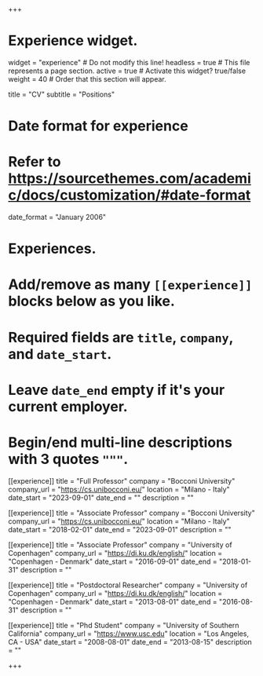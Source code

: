 +++
# Experience widget.
widget = "experience"  # Do not modify this line!
headless = true  # This file represents a page section.
active = true # Activate this widget? true/false
weight = 40  # Order that this section will appear.

title = "CV"
subtitle = "Positions"

# Date format for experience
#   Refer to https://sourcethemes.com/academic/docs/customization/#date-format
date_format = "January 2006"

# Experiences.
#   Add/remove as many `[[experience]]` blocks below as you like.
#   Required fields are `title`, `company`, and `date_start`.
#   Leave `date_end` empty if it's your current employer.
#   Begin/end multi-line descriptions with 3 quotes `"""`.

[[experience]]
  title = "Full Professor"
  company = "Bocconi University"
  company_url = "https://cs.unibocconi.eu/"
  location = "Milano - Italy"
  date_start = "2023-09-01"
  date_end = ""
  description = ""

[[experience]]
  title = "Associate Professor"
  company = "Bocconi University"
  company_url = "https://cs.unibocconi.eu/"
  location = "Milano - Italy"
  date_start = "2018-02-01"
  date_end = "2023-09-01"
  description = ""

[[experience]]
  title = "Associate Professor"
  company = "University of Copenhagen"
  company_url = "https://di.ku.dk/english/"
  location = "Copenhagen - Denmark"
  date_start = "2016-09-01"
  date_end = "2018-01-31"
  description = ""


[[experience]]
  title = "Postdoctoral Researcher"
  company = "University of Copenhagen"
  company_url = "https://di.ku.dk/english/"
  location = "Copenhagen - Denmark"
  date_start = "2013-08-01"
  date_end = "2016-08-31"
  description = ""

[[experience]]
  title = "Phd Student"
  company = "University of Southern California"
  company_url = "https://www.usc.edu"
  location = "Los Angeles, CA - USA"
  date_start = "2008-08-01"
  date_end = "2013-08-15"
  description = ""


+++
